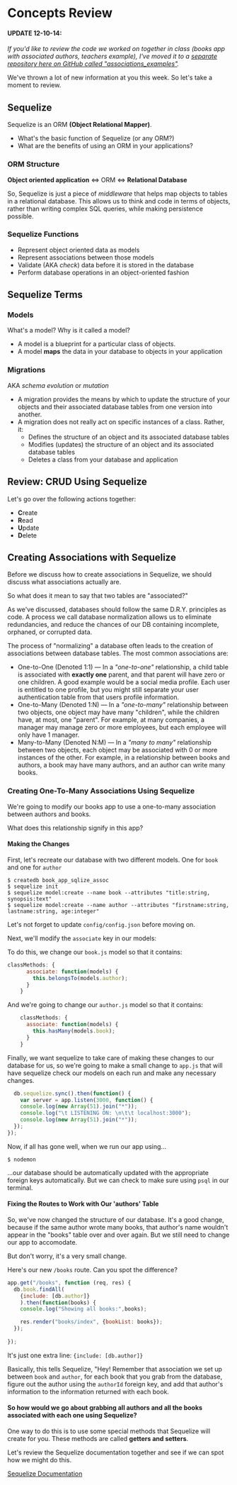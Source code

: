 # Concepts Review

#### UPDATE 12-10-14:
*If you'd like to review the code we worked on together in class (books app with associated authors, teachers example), I've moved it to a [separate repository here on GitHub called "associations_examples"](https://github.com/sf-wdi-15/associations_examples).*

We've thrown a lot of new information at you this week. So let's take a moment to review.

## Sequelize

Sequelize is an ORM **(Object Relational Mapper)**.
  - What's the basic function of Sequelize (or any ORM?)
  - What are the benefits of using an ORM in your applications?

### ORM Structure

**Object oriented application** <=> ORM <=> **Relational Database**

So, Sequelize is just a piece of *middleware* that helps map objects to tables in a relational database. This allows us to think and code in terms of objects, rather than writing complex SQL queries, while making persistence possible.

### Sequelize Functions
  - Represent object oriented data as models
  - Represent associations between those models
  - Validate (AKA *check*) data before it is stored in the database
  - Perform database operations in an object-oriented fashion


## Sequelize Terms

### Models

What's a model? Why is it called a model?

  - A model is a blueprint for a particular class of objects.
  - A model **maps** the data in your database to objects in your application

### Migrations

AKA *schema evolution* or *mutation*

  - A migration provides the means by which to update the structure of your objects and their associated database tables from one version into another.
  - A migration does not really act on specific instances of a class. Rather, it:
    * Defines the structure of an object and its associated database tables
    * Modifies (updates) the structure of an object and its associated database tables
    * Deletes a class from your database and application


## Review: CRUD Using Sequelize

Let's go over the following actions together:
  - **C**reate
  - **R**ead
  - **U**pdate
  - **D**elete

## Creating Associations with Sequelize

Before we discuss how to create associations in Sequelize, we should discuss what associations actually are.

So what does it mean to say that two tables are "associated?"

As we've discussed, databases should follow the same D.R.Y. principles as code. A process we call database normalization allows us to eliminate redundancies, and reduce the chances of our DB containing incomplete, orphaned, or corrupted data.

The process of "normalizing" a database often leads to the creation of associations between database tables. The most common associations are:
  - One-to-One (Denoted 1:1) — In a *"one-to-one"* relationship, a child table is associated with **exactly one** parent, and that parent will have zero or one children. A good example would be a social media profile. Each user is entitled to one profile, but you might still separate your user authentication table from that users profile information.
  - One-to-Many (Denoted 1:N) — In a *"one-to-many"* relationship between two objects, one object may have many "children", while the children have, at most, one "parent". For example, at many companies, a manager may manage zero or more employees, but each employee will only have 1 manager.
  - Many-to-Many (Denoted N:M) — In a *"many to many"* relationship between two objects, each object may be associated with 0 or more instances of the other. For example, in a relationship between books and authors, a book may have many authors, and an author can write many books. 

### Creating One-To-Many Associations Using Sequelize

We're going to modify our books app to use a one-to-many association between authors and books.

What does this relationship signify in this app?

#### Making the Changes

First, let's recreate our database with two different models. One for `book` and one for `author`

```
$ createdb book_app_sqlize_assoc
$ sequelize init
$ sequelize model:create --name book --attributes "title:string, synopsis:text"
$ sequelize model:create --name author --attributes "firstname:string, lastname:string, age:integer"
```

Let's not forget to update `config/config.json` before moving on.

Next, we'll modify the `associate` key in our models:

To do this, we change our `book.js` model so that it contains:
```js
classMethods: {
      associate: function(models) {
        this.belongsTo(models.author);
      }
    }
```

And we're going to change our `author.js` model so that it contains:
```js
    classMethods: {
      associate: function(models) {
        this.hasMany(models.book);
      }
    }
```

Finally, we want sequelize to take care of making these changes to our database for us, so we're going to make a small change to `app.js` that will have sequelize check our models on each run and make any necessary changes.

```js
  db.sequelize.sync().then(function() {
    var server = app.listen(3000, function() {
    console.log(new Array(51).join("*"));
    console.log("\t LISTENING ON: \n\t\t localhost:3000");
    console.log(new Array(51).join("*")); 
  });
});
```

Now, if all has gone well, when we run our app using...
```
$ nodemon
```
...our database should be automatically updated with the appropriate foreign keys automatically. But we can check to make sure using `psql` in our terminal.

#### Fixing the Routes to Work with Our 'authors' Table

So, we've now changed the structure of our database. It's a good change, because if the same author wrote many books, that author's name wouldn't appear in the "books" table over and over again. But we still need to change our app to accomodate. 

But don't worry, it's a very small change.

Here's our new `/books` route. Can you spot the difference?
```js
app.get("/books", function (req, res) {
  db.book.findAll(
    {include: [db.author]}
    ).then(function(books) {
    console.log("Showing all books:",books);

    res.render("books/index", {bookList: books});
  });
  
});
```

It's just one extra line: `{include: [db.author]}`

Basically, this tells Sequelize, "Hey! Remember that association we set up between `book` and `author`, for each book that you grab from the database, figure out the author using the `authorId` foreign key, and add that author's information to the information returned with each book.

#### So how would we go about grabbing all authors and all the books associated with each one using Sequelize?

One way to do this is to use some special methods that Sequelize will create for you. These methods are called **getters and setters**.

Let's review the Sequelize documentation together and see if we can spot how we might do this.

[Sequelize Documentation](http://sequelize.readthedocs.org/en/latest/)
